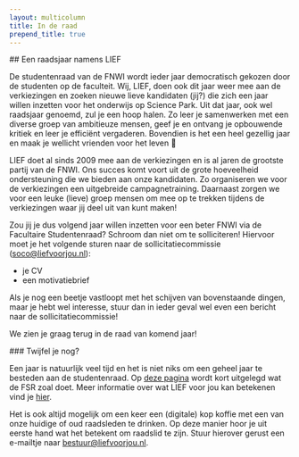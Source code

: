 ```yaml
---
layout: multicolumn
title: In de raad
prepend_title: true
---
```

<div markdown="block">
## Een raadsjaar namens LIEF

De studentenraad van de FNWI wordt ieder jaar democratisch gekozen door de studenten op de faculteit. Wij, LIEF,  doen ook dit jaar weer mee aan de verkiezingen en zoeken nieuwe lieve kandidaten (jij?) die zich een jaar willen inzetten voor het onderwijs op Science Park. Uit dat jaar, ook wel raadsjaar genoemd, zul je een hoop halen. Zo leer je samenwerken met een diverse groep van ambitieuze mensen, geef je en ontvang je opbouwende kritiek en leer je efficiënt vergaderen. Bovendien is het een heel gezellig jaar en maak je wellicht vrienden voor het leven 🙂

LIEF doet al sinds 2009 mee aan de verkiezingen en is al jaren de grootste partij van de FNWI. Ons succes komt voort uit de grote hoeveelheid ondersteuning die we bieden aan onze kandidaten. Zo organiseren we voor de verkiezingen een uitgebreide campagnetraining. Daarnaast zorgen we voor een leuke (lieve) groep mensen om mee op te trekken tijdens de verkiezingen waar jij deel uit van kunt maken!

Zou jij je dus volgend jaar willen inzetten voor een beter FNWI via de Facultaire Studentenraad? Schroom dan niet om te solliciteren! Hiervoor moet je het volgende sturen naar de sollicitatiecommissie ([soco@liefvoorjou.nl](mailto:soco@liefvoorjou.nl)):

 * je CV
 * een motivatiebrief

Als je nog een beetje vastloopt met het schijven van bovenstaande dingen, maar je hebt wel interesse, stuur dan in ieder geval wel even een bericht naar de sollicitatiecommissie!

We zien je graag terug in de raad van komend jaar!
</div>
<div class="note" markdown="block">
### Twijfel je nog?

Een jaar is natuurlijk veel tijd en het is niet niks om een geheel jaar te besteden aan de studentenraad. Op [deze pagina](https://studentenraad.nl/fnwi/wat-is-de-raad/) wordt kort uitgelegd wat de FSR zoal doet. Meer informatie over wat LIEF voor jou kan betekenen vind je [hier](/actief-bij-lief).

Het is ook altijd mogelijk om een keer een (digitale) kop koffie met een van onze huidige of oud raadsleden te drinken. Op deze manier hoor je uit eerste hand wat het betekent om raadslid te zijn. Stuur hierover gerust een e-mailtje naar [bestuur@liefvoorjou.nl](mailto:bestuur@liefvoorjou.nl).
</div>

<!-- TODO verhalen uit de raad -->
